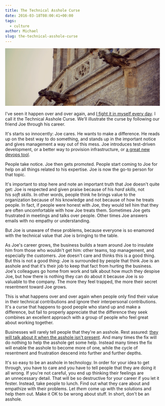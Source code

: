 ```yaml
---
title: The Technical Asshole Curse
date: 2016-03-18T08:00:41+00:00
tags:
  - culture
author: Michael
slug: the-technical-asshole-curse
---
```

<div class="full-width">
  <img src="/images/feature-technical-asshole-curse.jpg" alt="Technical Asshole Curse" />
</div>

I've seen it happen over and over again, and [I fight it in myself every day](/all-or-nothing-changes/). I call it the Technical Asshole Curse. We'll illustrate the curse by following our friend Joe through his career.

It's starts so innocently: Joe cares. He wants to make a difference. He reads up on the best way to do something, and stands up in the important notice and gives management a way out of this mess. Joe introduces test-driven development, or a better way to provision infrastructure, or [a great new devops tool](/intrinsic-motivators-leading-to-chef/).

People take notice. Joe then gets promoted. People start coming to Joe for help on all things related to his expertise. Joe is now the go-to person for that topic.

It's important to stop here and note an important truth that Joe doesn't quite get: Joe is respected and given praise because of his _hard skills_, not his _soft skills_. In other words, people think he brings value to the organization because of his knowledge and not because of how he treats people. In fact, if people were honest with Joe, they would tell him that they are often uncomfortable with how Joe treats them. Sometimes Joe gets frustrated in meetings and talks over people. Other times Joe answers emails with no empathy or understanding.

But Joe is unaware of these problems, because everyone is so enamored with the technical value that Joe is bringing to the table.

As Joe's career grows, the business builds a team around Joe to insulate him from those who wouldn't get him: other teams, top management, and especially the customers. Joe doesn't care and thinks this is a good thing. But this is not a good thing: Joe is surrounded by people that think Joe is an asshole and that it's their job to keep that fact from hurting the business. Joe's colleagues go home from work and talk about how much they despise Joe, but how there is nothing they can do about it because Joe is so valuable to the company. The more they feel trapped, the more their secret resentment toward Joe grows.

This is what happens over and over again when people only find their value in their technical contributions and ignore their interpersonal contributions. It's a curse that happens to good people who stand up and make a difference, but fail to properly appreciate that the difference they seek combines an excellent approach with a group of people who feel great about working together.

Businesses will rarely tell people that they're an asshole. Rest assured: [they will talk about it when the asshole isn't present](https://www.youtube.com/watch?v=Rt86dc6EIoY). And many times the fix will do nothing to help the asshole get some help. Instead many times the fix will enable the asshole to become more of one, while the cycle of resentment and frustration descend into further and further depths.

It's so easy to be an asshole in technology. In order for your idea to get through, you have to care and you have to tell people that they are doing it all wrong. If you're not careful, you end up thinking their feelings are an unnecessary detail. That will be so destructive for your career if you let it fester. Instead, take people to lunch. Find out what they care about and empathize with their problems. Let _them_ come up with the solutions and help them out. Make it OK to be wrong about stuff. In short, don't be an asshole.
